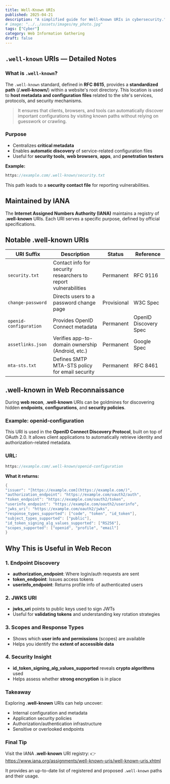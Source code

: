 ```yaml
---
title: Well-Known URIs
published: 2025-04-21
description: "A simplified guide for Well-Known URIs in cybersecurity."
# image: "../../assets/images/my_photo.jpg"
tags: ["Cyber"]
category: Web Information Gathering 
draft: false
--- 
```


## `.well-known` URIs — Detailed Notes

### What is `.well-known`?

The `.well-known` standard, defined in **RFC 8615**, provides a **standardized path** (**/.well-known/**) within a website's root directory. This location is used to **host metadata and configuration files** related to the site's services, protocols, and security mechanisms.

> It ensures that clients, browsers, and tools can automatically discover important configurations by visiting known paths without relying on guesswork or crawling.
> 

### Purpose

- Centralizes **critical metadata**
- Enables **automatic discovery** of service-related configuration files
- Useful for **security tools**, **web browsers**, **apps**, and **penetration testers**

**Example:**

```jsx
https://example.com/.well-known/security.txt
```

This path leads to a **security contact file** for reporting vulnerabilities.


## Maintained by IANA

The **Internet Assigned Numbers Authority (IANA)** maintains a registry of **.well-known** URIs. Each URI serves a specific purpose, defined by official specifications.


## Notable **.well-known** URIs

| URI Suffix              | Description                                                                 | Status      | Reference               |
|-------------------------|-----------------------------------------------------------------------------|-------------|-------------------------|
| `security.txt`          | Contact info for security researchers to report vulnerabilities             | Permanent   | RFC 9116               |
| `change-password`       | Directs users to a password change page                                     | Provisional | W3C Spec               |
| `openid-configuration`  | Provides OpenID Connect metadata                                            | Permanent   | OpenID Discovery Spec  |
| `assetlinks.json`       | Verifies app-to-domain ownership (Android, etc.)                            | Permanent   | Google Spec            |
| `mta-sts.txt`          | Defines SMTP MTA-STS policy for email security                              | Permanent   | RFC 8461               |

## **.well-known** in Web Reconnaissance

During **web recon**, **.well-known** URIs can be goldmines for discovering hidden **endpoints**, **configurations**, and **security policies**.

### Example: **openid-configuration**

This URI is used in the **OpenID Connect Discovery Protocol**, built on top of OAuth 2.0. It allows client applications to automatically retrieve identity and authorization-related metadata.

### URL:

```java
https://example.com/.well-known/openid-configuration
```

**What it returns:**

```java
{
"issuer": "[https://example.com](https://example.com/)",
"authorization_endpoint": "https://example.com/oauth2/auth",
"token_endpoint": "https://example.com/oauth2/token",
"userinfo_endpoint": "https://example.com/oauth2/userinfo",
"jwks_uri": "https://example.com/oauth2/jwks",
"response_types_supported": ["code", "token", "id_token"],
"subject_types_supported": ["public"],
"id_token_signing_alg_values_supported": ["RS256"],
"scopes_supported": ["openid", "profile", "email"]
}
```

## Why This is Useful in Web Recon

### 1. **Endpoint Discovery**

- **authorization_endpoint**: Where login/auth requests are sent
- **token_endpoint**: Issues access tokens
- **userinfo_endpoint**: Returns profile info of authenticated users

### 2. **JWKS URI**

- **jwks_uri** points to public keys used to sign JWTs
- Useful for **validating tokens** and understanding key rotation strategies

### 3. **Scopes and Response Types**

- Shows which **user info and permissions** (scopes) are available
- Helps you identify the **extent of accessible data**

### 4. **Security Insight**

- **id_token_signing_alg_values_supported** reveals **crypto algorithms** used
- Helps assess whether **strong encryption** is in place

### Takeaway

Exploring **.well-known** URIs can help uncover:

- Internal configuration and metadata
- Application security policies
- Authorization/authentication infrastructure
- Sensitive or overlooked endpoints


### Final Tip

Visit the IANA **.well-known** URI registry:
👉 https://www.iana.org/assignments/well-known-uris/well-known-uris.xhtml

It provides an up-to-date list of registered and proposed `.well-known` paths and their usage.